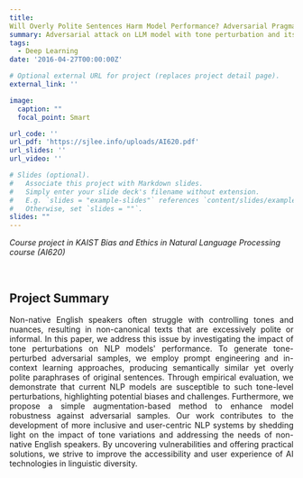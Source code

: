 ```yaml
---
title: 
Will Overly Polite Sentences Harm Model Performance? Adversarial Pragmatic Perturbation for NLP
summary: Adversarial attack on LLM model with tone perturbation and its defense
tags:
  - Deep Learning
date: '2016-04-27T00:00:00Z'

# Optional external URL for project (replaces project detail page).
external_link: ''

image:
  caption: ""
  focal_point: Smart

url_code: ''
url_pdf: 'https://sjlee.info/uploads/AI620.pdf'
url_slides: ''
url_video: ''

# Slides (optional).
#   Associate this project with Markdown slides.
#   Simply enter your slide deck's filename without extension.
#   E.g. `slides = "example-slides"` references `content/slides/example-slides.md`.
#   Otherwise, set `slides = ""`.
slides: ""
---
```

<i>Course project in KAIST Bias and Ethics in Natural Language Processing course (AI620)
</i>

<br>

## Project Summary

<p style="text-align:justify">
Non-native English speakers often struggle with controlling tones and nuances, resulting in non-canonical texts that are excessively polite or informal. In this paper, we address this issue by investigating the impact of tone perturbations on NLP models' performance. To generate tone-perturbed adversarial samples, we employ prompt engineering and in-context learning approaches, producing semantically similar yet overly polite paraphrases of original sentences. Through empirical evaluation, we demonstrate that current NLP models are susceptible to such tone-level perturbations, highlighting potential biases and challenges. Furthermore, we propose a simple augmentation-based method to enhance model robustness against adversarial samples. Our work contributes to the development of more inclusive and user-centric NLP systems by shedding light on the impact of tone variations and addressing the needs of non-native English speakers. By uncovering vulnerabilities and offering practical solutions, we strive to improve the accessibility and user experience of AI technologies in linguistic diversity.
</p>